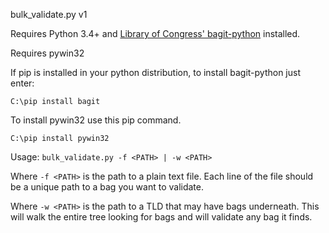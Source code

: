 bulk_validate.py v1

Requires Python 3.4+ and [Library of Congress' bagit-python](https://github.com/LibraryOfCongress/bagit-python) installed.

Requires pywin32

If pip is installed in your python distribution, to install bagit-python just enter: 

`C:\pip install bagit`

To install pywin32 use this pip command.

`C:\pip install pywin32`

Usage: `bulk_validate.py -f <PATH> | -w <PATH>`
    
Where `-f <PATH>` is the path to a plain text file. 
Each line of the file should be a unique path to a bag you want to validate.

Where `-w <PATH>` is the path to a TLD that may have bags underneath. 
This will walk the entire tree looking for bags and will validate any bag it finds.